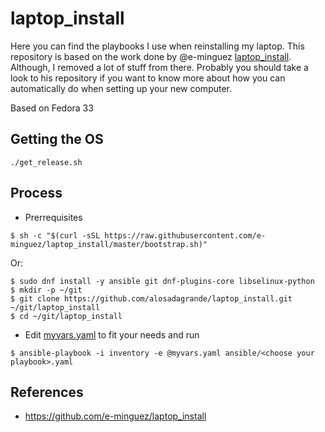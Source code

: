# laptop_install
Here you can find the playbooks I use when reinstalling my laptop. This repository is based on the work done by @e-minguez [laptop_install](https://github.com/e-minguez/laptop_install). Although, I removed a lot of stuff from there. Probably you should take a look to his repository if you want to know more about how you can automatically do when setting up your new computer.

Based on Fedora 33

## Getting the OS

```
./get_release.sh
```

## Process

* Prerrequisites

```
$ sh -c "$(curl -sSL https://raw.githubusercontent.com/e-minguez/laptop_install/master/bootstrap.sh)"
```

Or:

```
$ sudo dnf install -y ansible git dnf-plugins-core libselinux-python
$ mkdir -p ~/git
$ git clone https://github.com/alosadagrande/laptop_install.git ~/git/laptop_install
$ cd ~/git/laptop_install
```

* Edit [myvars.yaml](myvars.yaml) to fit your needs and run

```
$ ansible-playbook -i inventory -e @myvars.yaml ansible/<choose your playbook>.yaml
```

## References
* https://github.com/e-minguez/laptop_install

